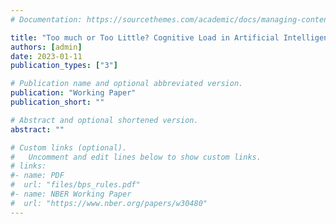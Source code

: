 ```yaml
---
# Documentation: https://sourcethemes.com/academic/docs/managing-content/

title: "Too much or Too Little? Cognitive Load in Artificial Intelligence Chatbot and Administrative Burdens"
authors: [admin]
date: 2023-01-11
publication_types: ["3"]

# Publication name and optional abbreviated version.
publication: "Working Paper"
publication_short: ""

# Abstract and optional shortened version.
abstract: ""

# Custom links (optional).
#   Uncomment and edit lines below to show custom links.
# links:
#- name: PDF
#  url: "files/bps_rules.pdf"
#- name: NBER Working Paper
#  url: "https://www.nber.org/papers/w30480"
---
```

